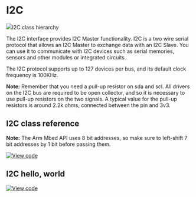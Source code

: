 # I2C

<span class="images">![](https://os.mbed.com/docs/mbed-os/development/mbed-os-api-doxy/classmbed_1_1_i2_c.png)<span>I2C class hierarchy</span></span>

The I2C interface provides I2C Master functionality. I2C is a two wire serial protocol that allows an I2C Master to exchange data with an I2C Slave. You can use it to communicate with I2C devices such as serial memories, sensors and other modules or integrated circuits.

The I2C protocol supports up to 127 devices per bus, and its default clock frequency is 100KHz.

<span class="notes">**Note:** Remember that you need a pull-up resistor on sda and scl. All drivers on the I2C bus are required to be open collector, and so it is necessary to use pull-up resistors on the two signals. A typical value for the pull-up resistors is around 2.2k ohms, connected between the pin and 3v3. </span>

## I2C class reference

<span class="notes">**Note:** The Arm Mbed API uses 8 bit addresses, so make sure to left-shift 7 bit addresses by 1 bit before passing them. </span>

[![View code](https://www.mbed.com/embed/?type=library)](https://os.mbed.com/docs/mbed-os/development/mbed-os-api-doxy/classmbed_1_1_i2_c.html)

## I2C hello, world

[![View code](https://www.mbed.com/embed/?url=https://github.com/ARMmbed/mbed-os-snippet-I2C_ex_1/tree/v6.7)](https://github.com/ARMmbed/mbed-os-snippet-I2C_ex_1/blob/v6.7/main.cpp)

